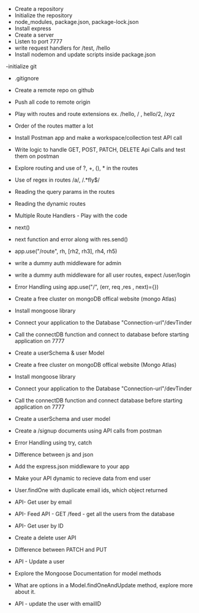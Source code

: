- Create a repository
- Initialize the repository
- node_modules, package.json, package-lock.json
- Install express
- Create a server 
- Listen to port 7777
- write request handlers for /test, /hello
- Install nodemon and update scripts inside package.json

-initialize git
- .gitignore
- Create a remote repo on github
- Push all code to remote origin
- Play with routes and route extensions ex. /hello, / , hello/2, /xyz
- Order of the routes matter a lot 
- Install Postman app and make a workspace/collection test API call
- Write logic to handle GET, POST, PATCH, DELETE Api Calls and test them on postman  
- Explore routing and use of ?, +, (), * in the routes
- Use of regex in routes /a/, /.*fly$/
- Reading the query params in the routes
- Reading the dynamic routes

- Multiple Route Handlers - Play with the code
- next()
- next function and error along with res.send()
- app.use("/route", rh, [rh2, rh3], rh4, rh5)
- write a dummy auth middleware for admin
- write a dummy auth middleware for all user routes, expect /user/login
- Error Handling using app.use("/", (err, req ,res , next)={})
- Create a free cluster on mongoDB  offical website (mongo Atlas)
- Install mongoose library
- Connect your application to the Database  "Connection-url"/devTinder
- Call the connectDB function and connect to database before starting application on 7777
- Create a userSchema & user Model


- Create a free cluster on mongoDB offical website (Mongo Atlas)
- Install mongoose library
- Connect your application to the Database "Connection-url"/devTinder
- Call the connectDB function and connect database before starting application on 7777
- Create a userSchema and user model
- Create a /signup documents using API calls from postman
- Error Handling using try, catch 
- Difference between js and json
- Add the express.json middleware to your app
- Make your API dynamic to recieve data from end user
- User.findOne with duplicate email ids, which object returned
- API- Get user by email
- API- Feed API - GET /feed - get all the users from the database
- API- Get user by ID
- Create a delete user API  
- Difference between PATCH and PUT
- API - Update a user
- Explore the Mongoose Documentation for model methods
- What are options in a Model.findOneAndUpdate method, explore more about it.
- API - update the user with emailID








 